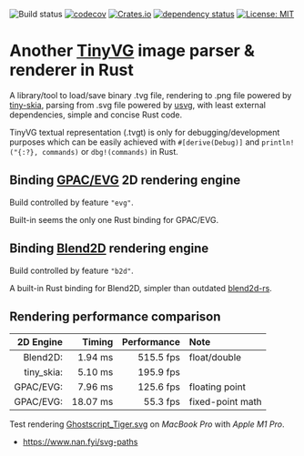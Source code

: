
![Build status](https://github.com/mhfan/intvg/actions/workflows/rust-ci.yml/badge.svg)
[![codecov](https://codecov.io/gh/mhfan/intvg/graph/badge.svg)](https://codecov.io/gh/mhfan/intvg)
[![Crates.io](https://img.shields.io/crates/v/intvg.svg)](https://crates.io/crates/intvg)
[![dependency status](https://deps.rs/repo/github/mhfan/intvg/status.svg)](https://deps.rs/repo/github/mhfan/intvg)
[![License: MIT](https://img.shields.io/badge/License-MIT-green.svg)](https://opensource.org/licenses/MIT)

# Another [TinyVG](https://tinyvg.tech/) image parser & renderer in Rust

A library/tool to load/save binary .tvg file, rendering to .png file powered by [tiny-skia](https://github.com/RazrFalcon/tiny-skia), parsing from .svg file powered by [usvg](https://github.com/RazrFalcon/resvg/tree/master/crates/usvg), with least external dependencies, simple and concise Rust code.

TinyVG textual representation (.tvgt) is only for debugging/development purposes which can be easily achieved with `#[derive(Debug)]` and `println!("{:?}, commands)` or `dbg!(commands)` in Rust.

## Binding [GPAC/EVG](https://github.com/gpac/gpac/tree/master/src/evg) 2D rendering engine

Build controlled by feature `"evg"`.

Built-in seems the only one Rust binding for GPAC/EVG.

## Binding [Blend2D](https://github.com/blend2d/blend2d) rendering engine

Build controlled by feature `"b2d"`.

A built-in Rust binding for Blend2D, simpler than outdated [blend2d-rs](https://github.com/Veykril/blend2d-rs).

## Rendering performance comparison

|  2D Engine |   Timing | Performance | Note             |
|        --: |      --: |         --: | :--              |
|   Blend2D: |  1.94 ms |   515.5 fps | float/double     |
| tiny_skia: |  5.10 ms |   195.9 fps |                  |
|  GPAC/EVG: |  7.96 ms |   125.6 fps | floating point   |
|  GPAC/EVG: | 18.07 ms |    55.3 fps | fixed-point math |

Test rendering [Ghostscript_Tiger.svg](https://commons.wikimedia.org/wiki/File:Ghostscript_Tiger.svg) on _MacBook Pro_ with _Apple M1 Pro_.

* <https://www.nan.fyi/svg-paths>


